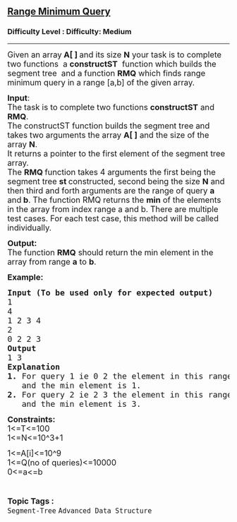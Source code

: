 <h2><a href="https://www.geeksforgeeks.org/problems/range-minimum-query/1?page=1&category=Segment-Tree&sortBy=submissions">Range Minimum Query</a></h2><h3>Difficulty Level : Difficulty: Medium</h3><hr><div class="problems_problem_content__Xm_eO"><p><span style="font-size:18px">Given an array<strong> A[ ] </strong>and its size <strong>N</strong> your task is to complete two functions&nbsp; a <strong>constructST</strong>&nbsp; function which builds the segment tree&nbsp; and a function <strong>RMQ</strong> which finds range minimum query in a range [a,b] of the given array.</span></p>

<p><span style="font-size:18px"><strong>Input</strong>:<br>
The task is to complete two functions <strong>constructST</strong> and <strong>RMQ</strong>.<br>
The constructST function builds the segment tree and takes two arguments the array <strong>A[ ]</strong> and the size of the array <strong>N</strong>.<br>
It returns a pointer to the first element of the segment tree array.<br>
The <strong>RMQ </strong>function takes 4 arguments the first being the segment tree <strong>st </strong>constructed, second being the size <strong>N</strong> and then third and forth arguments are the range of query <strong>a</strong> and<strong> b</strong>. The function RMQ returns the <strong>min</strong> of the elements in the array from index range a and b. There are multiple test cases. For each test case, this method will be called individually.</span></p>

<p><span style="font-size:18px"><strong>Output:</strong><br>
The function <strong>RMQ</strong> should return the min element in the array from range <strong>a</strong> to <strong>b</strong>.</span></p>

<p><span style="font-size:18px"><strong>Example:</strong></span></p>

<pre><span style="font-size:18px"><strong>Input (To be used only for expected output) </strong>
1
4
1 2 3 4
2
0 2 2 3
<strong>Output</strong>
1 3
<strong>Explanation
1.</strong> For query 1 ie 0 2 the element in this range are 1 2 3 
&nbsp;  and the min element is 1. 
<strong>2.</strong> For query 2 ie 2 3 the element in this range are 3 4 
&nbsp;  and the min element is 3.</span></pre>

<p><span style="font-size:18px"><strong>Constraints:</strong><br>
1&lt;=T&lt;=100<br>
1&lt;=N&lt;=10^3+1</span></p>

<p><span style="font-size:18px">1&lt;=A[i]&lt;=10^9</span><br>
<span style="font-size:18px">1&lt;=Q(no of queries)&lt;=10000<br>
0&lt;=a&lt;=b</span></p>
</div><br><p><span style=font-size:18px><strong>Topic Tags : </strong><br><code>Segment-Tree</code>&nbsp;<code>Advanced Data Structure</code>&nbsp;